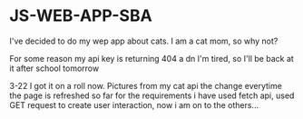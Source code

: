 # JS-WEB-APP-SBA
I've decided to do my wep app about cats. I am a cat mom, so why not?

For some reason my api key is returning 404 a dn I'm tired, so I'll be back at it after school tomorrow

3-22
I got it on a roll now. Pictures from my cat api the change everytime the page is refreshed
so far for the requirements i have used fetch api, used GET request to create user interaction, now i am on to the others...
